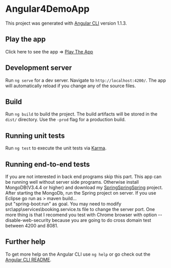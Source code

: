# Angular4DemoApp

This project was generated with [Angular CLI](https://github.com/angular/angular-cli) version 1.1.3.


## Play the app

Click here to see the app => <a href="https://jamessung.github.io">Play The App</a>


## Development server

Run `ng serve` for a dev server. Navigate to `http://localhost:4200/`. The app will automatically reload if you change any of the source files.

## Build

Run `ng build` to build the project. The build artifacts will be stored in the `dist/` directory. Use the `-prod` flag for a production build.

## Running unit tests

Run `ng test` to execute the unit tests via [Karma](https://karma-runner.github.io).

## Running end-to-end tests

If you are not interested in back end programs skip this part. This app can be running well without server side programs.
Otherwise install MongoDB(V3.4.4 or higher) and download my <a href="https://github.com/JamesSung/springspringspring">SpringSpringSpring</a> project.
After starting the MongoDb, run the Spring project on server. If you use Eclipse go run as > maven build...  
put "spring-boot:run" as goal. You may need to modify src\app\services\booking.service.ts file to change the server port.
One more thing is that I recomend you test with Chrome browser with option --disable-web-security because you are going to
do cross domain test between 4200 and 8081.

## Further help

To get more help on the Angular CLI use `ng help` or go check out the [Angular CLI README](https://github.com/angular/angular-cli/blob/master/README.md).
